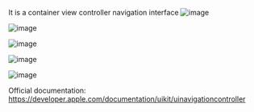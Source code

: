 It is a container view controller
navigation interface
![image](https://user-images.githubusercontent.com/81428296/148154809-c9ac8b16-b8aa-47a0-b78a-83bac6961467.png)

![image](https://user-images.githubusercontent.com/81428296/148155004-35aecbb0-07e8-44f0-9844-01cfce918e2e.png)

![image](https://user-images.githubusercontent.com/81428296/148155330-f7bf3155-3a7c-4f4b-9542-475d57cc216e.png)

![image](https://user-images.githubusercontent.com/81428296/148155399-5a33e6ea-08ed-4d62-8833-1223cc0247b4.png)

![image](https://user-images.githubusercontent.com/81428296/148155764-afbcb64a-48f2-4293-bbef-c6bd285ae0d9.png)


Official documentation: https://developer.apple.com/documentation/uikit/uinavigationcontroller


